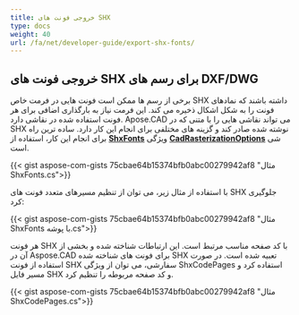 ```yaml
---
title: خروجی فونت های SHX
type: docs
weight: 40
url: /fa/net/developer-guide/export-shx-fonts/
---
```


## **خروجی فونت های SHX برای رسم های DXF/DWG**

برخی از رسم ها ممکن است فونت هایی در فرمت خاص SHX داشته باشند که نمادهای فونت را به شکل اشکال ذخیره می کند. این فرمت نیاز به بارگذاری اضافی برای هر فونت استفاده شده در نقاشی دارد. Apose.CAD می تواند نقاشی هایی را با متنی که در SHX نوشته شده صادر کند و گزینه های مختلفی برای انجام این کار دارد. ساده ترین راه برای انجام این کار، استفاده از 
[**ShxFonts**](https://reference.aspose.com/cad/net/aspose.cad.imageoptions/cadrasterizationoptions/shxfonts/) ویژگی 
[**CadRasterizationOptions**](https://reference.aspose.com/cad/net/aspose.cad.imageoptions/cadrasterizationoptions/) شی است.
				

{{< gist aspose-com-gists 75cbae64b15374bfb0abc00279942af8 "مثال ShxFonts.cs">}}


با استفاده از مثال زیر، می توان از تنظیم مسیرهای متعدد فونت های SHX جلوگیری کرد:

{{< gist aspose-com-gists 75cbae64b15374bfb0abc00279942af8 "مثال ShxFonts با پوشه.cs">}}
	
هر فونت SHX با کد صفحه مناسب مرتبط است. این ارتباطات شناخته شده و بخشی از آن در Aspose.CAD برای فونت های شناخته شده SHX تعبیه شده است.
در صورت استفاده از فونت SHX سفارشی، می توان از ویژگی ShxCodePages استفاده کرد و مسیر فایل SHX و کد صفحه مربوطه را تنظیم کرد. 
	
{{< gist aspose-com-gists 75cbae64b15374bfb0abc00279942af8 "مثال ShxCodePages.cs">}}
